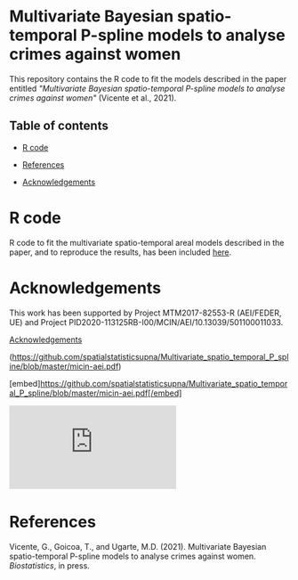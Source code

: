 # Multivariate Bayesian spatio-temporal P-spline models to analyse crimes against women 
This repository contains the R code to fit the models described in the paper entitled _"Multivariate Bayesian spatio-temporal P-spline models to analyse crimes against women"_ (Vicente et al., 2021).


## Table of contents
- [R code](#R-code)

- [References](#References)

- [Acknowledgements](#Acknowledgements)


# R code
R code to fit the multivariate spatio-temporal areal models described in the paper, and to reproduce the results, has been included [here](https://github.com/spatialstatisticsupna/Multivariate_spatio_temporal_P_spline/blob/master/R/).


# Acknowledgements
This work has been supported by Project MTM2017-82553-R (AEI/FEDER, UE) and Project PID2020-113125RB-I00/MCIN/AEI/10.13039/501100011033.

[Acknowledgements](https://github.com/spatialstatisticsupna/Multivariate_spatio_temporal_P_spline/blob/master/micin-aei.pdf) 

(https://github.com/spatialstatisticsupna/Multivariate_spatio_temporal_P_spline/blob/master/micin-aei.pdf) 

[embed]https://github.com/spatialstatisticsupna/Multivariate_spatio_temporal_P_spline/blob/master/micin-aei.pdf[/embed] 

 ![npm package](https://github.com/spatialstatisticsupna/Multivariate_spatio_temporal_P_spline/blob/master/micin-aei.pdf)


# References
Vicente, G., Goicoa, T., and Ugarte, M.D. (2021). Multivariate Bayesian spatio-temporal P-spline models to analyse crimes against women. _Biostatistics_, in press.
  